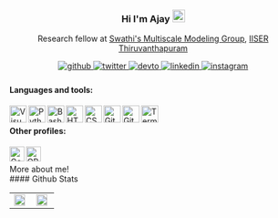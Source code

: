 <div align="center" markdown="1">
<h3> Hi I'm Ajay <img src="https://user-images.githubusercontent.com/1303154/88677602-1635ba80-d120-11ea-84d8-d263ba5fc3c0.gif" width="22px" alt="hi"></h3>

Research fellow at [Swathi's Multiscale Modeling Group](https://faculty.iisertvm.ac.in/swathi), [IISER Thiruvanthapuram](https://iisertvm.ac.in)
</div>

<div align="center">
<a href="https://github.com/ajay-mk" target="_blank">
<img src=https://img.shields.io/badge/github-%2324292e.svg?&style=for-the-badge&logo=github&logoColor=white alt=github style="margin-bottom: 5px;" />
</a>
<a href="https://twitter.com/ajaymk_" target="_blank">
<img src=https://img.shields.io/badge/twitter-%2300acee.svg?&style=for-the-badge&logo=twitter&logoColor=white alt=twitter style="margin-bottom: 5px;" />
</a>
<a href="https://dev.to/ajaymk" target="_blank">
<img src=https://img.shields.io/badge/dev.to-%2308090A.svg?&style=for-the-badge&logo=dev.to&logoColor=white alt=devto style="margin-bottom: 5px;" />
</a>
<a href="https://linkedin.com/in/iamajaymk" target="_blank">
<img src=https://img.shields.io/badge/linkedin-%231E77B5.svg?&style=for-the-badge&logo=linkedin&logoColor=white alt=linkedin style="margin-bottom: 5px;" />
</a>
<a href="https://instagram.com/ajaymk_" target="_blank">
<img src=https://img.shields.io/badge/instagram-%23000000.svg?&style=for-the-badge&logo=instagram&logoColor=white alt=instagram style="margin-bottom: 5px;" />
</a>  
</div>  
  

#### Languages and tools:
[<img align="left" alt="Visual Studio Code" width="30px" src="https://cdn.jsdelivr.net/gh/devicons/devicon/icons/vscode/vscode-original.svg" />](https://github.com/ajay-mk)
[<img align="left" alt="Python" width="30px" src="https://cdn.jsdelivr.net/gh/devicons/devicon/icons/python/python-original.svg"/>](https://github.com/ajay-mk)
[<img align="left" alt="Bash" width="30px" src="https://user-images.githubusercontent.com/68733884/148506597-5d141d64-937e-478a-850e-b09f1717ea51.png" />](https://github.com/ajay-mk)
[<img align="left" alt="HTML5" width="30px" src="https://cdn.jsdelivr.net/gh/devicons/devicon/icons/html5/html5-plain-wordmark.svg" />](https://github.com/ajay-mk)
[<img align="left" alt="CSS3" width="30px" src="https://cdn.jsdelivr.net/gh/devicons/devicon/icons/css3/css3-plain-wordmark.svg" />](https://github.com/ajay-mk)
[<img align="left" alt="GitHub" width="30px" src= "https://cdn.jsdelivr.net/gh/devicons/devicon/icons/github/github-original.svg" />](https://github.com/)
[<img align="left" alt="Git" width="30px" src= "https://cdn.jsdelivr.net/gh/devicons/devicon/icons/git/git-original.svg" />](https://github.com/)
[<img align="left" alt="Terminal" width="30px" src="https://user-images.githubusercontent.com/68733884/148511744-83f45445-1e0e-4ef4-9f44-98f1be69a55a.png" />](https://github.com/ajay-mk)
<br>


#### Other profiles:
[<img align="left" alt="Google Scholar" width="26px" src="https://img.icons8.com/color/96/000000/google-scholar--v3.png" />](https://scholar.google.com/citations?hl=en&user=VC-HIpUAAAAJ)
[<img align="left" alt="ORCID" width="26px" src="https://upload.wikimedia.org/wikipedia/commons/thumb/0/06/ORCID_iD.svg/240px-ORCID_iD.svg.png" />](https://orcid.org/0000-0002-0079-5443/)
<br>
<summary>
  More about me!
  </summary>
#### Github Stats  
<table><tr><td valign="top" width="50%">

<img src="https://github-readme-stats.vercel.app/api?username=rishavanand&show_icons=true&count_private=true&hide_border=true" align="left" style="width: 90%" />

</td><td valign="top" width="50%">

<img src="https://github-readme-stats.vercel.app/api/top-langs/?username=rishavanand&hide_border=true&layout=compact" align="left" style="width: 90%" />

</td></tr></table>  

<br/>  
